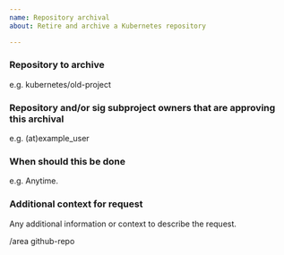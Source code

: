 ```yaml
---
name: Repository archival
about: Retire and archive a Kubernetes repository

---
```


### Repository to archive
e.g. kubernetes/old-project

### Repository and/or sig subproject owners that are approving this archival
e.g. (at)example_user

### When should this be done
e.g. Anytime.

### Additional context for request
Any additional information or context to describe the request.

<!-- DO NOT EDIT BELOW THIS LINE -->
/area github-repo
